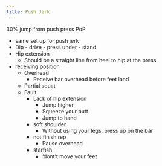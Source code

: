 ```yaml
---
title: Push Jerk
---
```


30% jump from push press
PoP
- same set up for push jerk
- Dip - drive - press under - stand
- Hip extension
	- Should be a straight line from heel to hip at the press
- receiving position
	- Overhead
		- Receive bar overhead before feet land
	- Partial squat
	- Fault
		- Lack of hip extension
			- Jump higher
			- Squeeze your butt
			- Jump to hand
		- soft shoulder
			- Without using your legs, press up on the bar
		- not finish rep
			- Pause overhead
		- starfish
			- ‘dont’t move your feet
